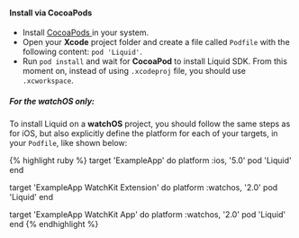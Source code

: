 
#### Install via CocoaPods

* Install <a href='http://cocoapods.org/' target='_blank'>CocoaPods <sup class='fa fa-external-link small'></sup></a> in your system.
* Open your **Xcode** project folder and create a file called `Podfile` with the following content: `pod 'Liquid'`.
* Run `pod install` and wait for **CocoaPod** to install Liquid SDK. From this moment on, instead of using `.xcodeproj` file, you should use `.xcworkspace`.

##### For the watchOS only:

To install Liquid on a **watchOS** project, you should follow the same steps as for iOS, but also explicitly define the platform for each of your targets, in your `Podfile`, like shown below:

{% highlight ruby %}
target 'ExampleApp' do
  platform :ios, '5.0'
  pod 'Liquid'
end

target 'ExampleApp WatchKit Extension' do
  platform :watchos, '2.0'
  pod 'Liquid'
end

target 'ExampleApp WatchKit App' do
  platform :watchos, '2.0'
  pod 'Liquid'
end
{% endhighlight %}
